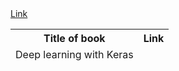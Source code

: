 <table>
    <thead>
      <tr>
        <th>Title of book</th>
        <th>Link</th>
      </tr>
        <tr>
            <td> Deep learning with Keras</td>
            <a href="https://www.amazon.in/Deep-Learning-Keras-Implementing-learning-ebook/dp/B06Y2YMRDW">Link</a>
        </tr>
    </thead>
    <tbody>
    </tbody>
  </table>
